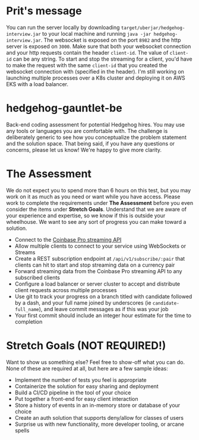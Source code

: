 # Prit's message

You can run the server locally by downloading ``target/uberjar/hedgehog-interview.jar`` to your local machine and running `java -jar hedgehog-interview.jar`. The websocket is exposed on the port `8982` and the http server is exposed on `3000`.
Make sure that both your websocket connection and your http requests contain the header `client-id`. The value of `client-id` can be any string.
To start and stop the streaming for a client, you'd have to make the request with the same `client-id` that you created the websocket connection with (specified in the header).
I'm still working on launching multiple processes over a K8s cluster and deploying it on AWS EKS with a load balancer. 


# hedgehog-gauntlet-be
Back-end coding assessment for potential Hedgehog hires. You may use any tools or languages you are comfortable with. The challenge is deliberately generic to see how you conceptualize the problem statement and the solution space. That being said, if you have any questions or concerns, please let us know! We're happy to give more clarity.

# The Assessment
We do not expect you to spend more than 6 hours on this test, but you may work on it as much as you need or want while you have access. Please work to complete the requirements under **The Assessment** before you even consider the items under **Stretch Goals**. Understand that we are aware of your experience and expertise, so we know if this is outside your wheelhouse. We want to see any sort of progress you can make toward a solution.
- Connect to the [Coinbase Pro streaming API](https://docs.pro.coinbase.com/#subscribe)
- Allow multiple clients to connect to your service using WebSockets or Streams
- Create a REST subscription endpoint at `/api/v1/subscribe/:pair` that clients can hit to start and stop streaming data on a currency pair
- Forward streaming data from the Coinbase Pro streaming API to any subscribed clients
- Configure a load balancer or server cluster to accept and distribute client requests across multiple processes
- Use git to track your progress on a branch titled with candidate followed by a dash, and your full name joined by underscores (ie `candidate-full_name`), and leave commit messages as if this was your job
- Your first commit should include an integer hour estimate for the time to completion

# Stretch Goals (NOT REQUIRED!)
Want to show us something else? Feel free to show-off what you can do. None of these are required at all, but here are a few sample ideas:
- Implement the number of tests you feel is appropriate
- Containerize the solution for easy sharing and deployment
- Build a CI/CD pipeline in the tool of your choice
- Put together a front-end for easy client interaction
- Store a history of events in an in-memory store or database of your choice
- Create an auth solution that supports deny/allow for classes of users
- Surprise us with new functionality, more developer tooling, or arcane spells

